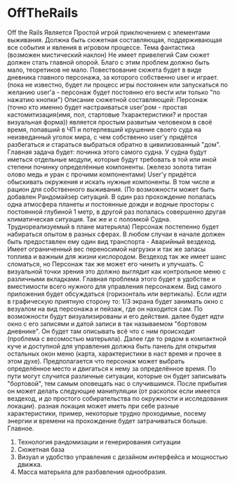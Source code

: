 # OffTheRails
Off the Rails
Является Простой игрой приключением с элементами выживания. Должна быть сюжетная составляющая, поддерживающая все события и явления в игровом процессе. Тема фантастика (возможен мистический наклон) 
Не имеет привелегий 
Сам сюжет должен стать главной опорой. Благо с этим проблем должно быть мало, теоретиков не мало. Повествование сюжета будет в виде дневника главного персонажа, за которого собственно user и играет.  (пока не известно, будет ли процесс игры постоянен или запускаться по желанию user'a - персонаж будет постоянно его вести или только "по нажатию кнопки")
   Описание сюжетной составляющей:
Персонаж (точно кто именно будет настраиваться user'ром - простая кастомитизация(имя, пол, стартовые ?характеристики? и простая визуальная форма)) является простым развитым человеком в своё время, попавший в ЧП и потерпевший крушение своего суда на неизведанный уголок мира, с чем собственно user'у придётся разбегаться и стараться выбраться обратно в цивилизованный "дом". Главная задача будет: починка этого самого судна. У судна будут иметься отдельные модули, которые будут требовать в той или иной степени починку определённые компоненты. (железо золота титан олово медь и уран с прочими компонентами) 
User'y придётся обыскивать окружения и искать нужные компоненты. В том числе и рацион для собственного выживания. (По возможности может быть добавлен Рандомайзер ситуаций. В один раз прохождение попалась одна атмосфера планеты и постоянные дожди и водные просторы с постоянной глубиной 1 метр, в другой раз попалась совершенно другая климатическая ситуация. Так же и с поломкой Судна. Труднореализуемый в плане матерьяла) Персонаж постепенно будет набираться опытом в разных сферах. В любом случаи в начале должен быть предоставлен ему один вид транспорта - Аварийный вездеход. Имеет ограниченный вес переносимой нагрузки и так же запасы топлива и важным для жизни кислородом. Вездеход так же имеет шанс сломаться, но Персонаж так же может его чинить и улучшать. 
С визуальной точки зрения это должно выглядит как контрольное меню с различными вкладками. Главная проблема этого будет в удобстве и вместимости всего нужного для управления персонажем. Вид самого приложения будет обсуждаться (горизонталь или вертикаль). Если идти в графическую приятную сторону то: 1/3 экрана будет занимать окно с везуалом на вид персонажа и пейзаж, где он находится сам. По возможности будут визуализированы и его действия. далее будет идти окно с его записями и датой записи в так называемом "бортовом дневнике". Он будет там описывать всё что с ним происходит (проблема с весомостью матерьяла). Далее где то рядом в компактной куче и доступной для управления должна быть панель для открытия остальных окон меню (карта, характеристики в наст время и прочее в этом духе). Предполагается что персонаж может выбрать определённое место и двигаться к нему за определённое время. По пути могут случится различные ситуации, которые он будет записывать "бортовой", тем самым оповещать нас о случившимся. После прибытия он может делать следующие манипуляции (от раскопок если имеется вездеход, и до простого собирательства по окружности и исследования локации). разная локация может иметь при себе разные характеристики, пример, некоторые трудно проходимые, посему энергии и времени на прохождение будет затрачиваться больше. 
Главное. 
1. Технология рандомизации и генерирования ситуации 
2. Сюжетная база
3. Визуал и удобство управления с дезайном интерфейса и мощностью движка. 
4. Масса матерьяла для разбавления однообразия.
